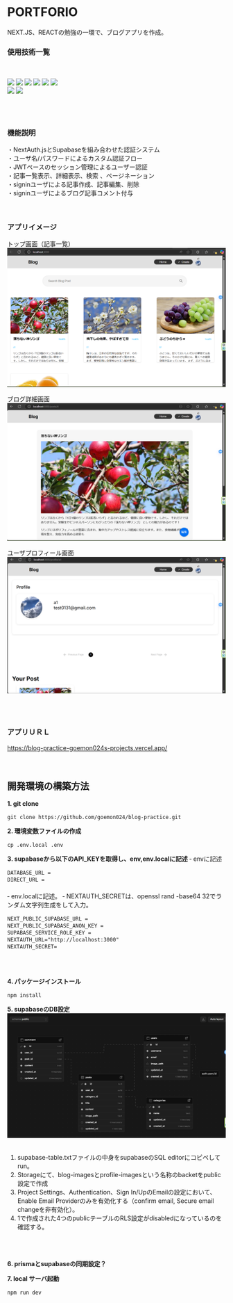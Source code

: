 # PORTFORIO
NEXT.JS、REACTの勉強の一環で、ブログアプリを作成。

### 使用技術一覧
<!-- <p style="display: inline"> -->
　<!-- フロントエンドの言語一覧 -->
<div>
    <img src="https://img.shields.io/badge/-HTML-FF5733.svg?logo=html5&logoColor=FFFFFF&style=for-the-badge">
    <img src="https://img.shields.io/badge/-CSS-2965f1.svg?logo=css3&logoColor=white&style=for-the-badge">
    <img src="https://img.shields.io/badge/-TypeScript-007ACC.svg?logo=typescript&logoColor=white&style=for-the-badge">
    <!-- フレームワーク -->
    <img src="https://img.shields.io/badge/-React-61DAFB.svg?logo=react&logoColor=black&style=for-the-badge">
    <img src="https://img.shields.io/badge/-Next.js-000000.svg?logo=nextdotjs&style=for-the-badge">
    <img src="https://img.shields.io/badge/-Prisma-2D3748.svg?logo=prisma&logoColor=FFFFFF&style=for-the-badge">
</div>
<div>
  <!-- DB -->
  <img src="https://img.shields.io/badge/-Supabase-3ECF8E.svg?logo=supabase&logoColor=white&style=for-the-badge">
  <!-- インフラ -->
  <img src="https://img.shields.io/badge/-Vercel-000000.svg?logo=vercel&style=for-the-badge">
</div>
<br><br><br>

### 機能説明  
・NextAuth.jsとSupabaseを組み合わせた認証システム  
・ユーザ名/パスワードによるカスタム認証フロー  
・JWTペースのセッション管理によるユーザー認証  
・記事一覧表示、詳細表示、検索 、ページネーション  
・signinユーザによる記事作成、記事編集、削除  
・signinユーザによるブログ記事コメント付与 
<br><br><br>

### アプリイメージ
トップ画面（記事一覧）  
![スクリーンショット](/public/blog-top.png)  
  
ブログ詳細画面  
![スクリーンショット](/public/blog-detail.png)  
  
ユーザプロフィール画面  
![スクリーンショット](/public/user-profile.png)  
<br><br><br>

### アプリＵＲＬ
https://blog-practice-goemon024s-projects.vercel.app/
<br><br><br>


## 開発環境の構築方法
**1. git clone**

```
git clone https://github.com/goemon024/blog-practice.git
```

**2. 環境変数ファイルの作成**

```
cp .env.local .env
```

**3. supabaseから以下のAPI_KEYを取得し、env,env.localに記述**
‐ envに記述  
```
DATABASE_URL =
DIRECT_URL =
```
<div style = "margin-bottom : 20px"></div>
‐ env.localに記述。  
‐ NEXTAUTH_SECRETは、openssl rand -base64 32でランダム文字列生成をして入力。  

```
NEXT_PUBLIC_SUPABASE_URL = 
NEXT_PUBLIC_SUPABASE_ANON_KEY = 
SUPABASE_SERVICE_ROLE_KEY = 
NEXTAUTH_URL="http://localhost:3000"
NEXTAUTH_SECRET=
```
<br><br>

**4. パッケージインストール**

```
npm install
```

**5. supabaseのDB設定**
![スクリーンショット](/public/public-table.png)  
<br>
1. supabase-table.txtファイルの中身をsupabaseのSQL editorにコピペしてrun。
2. Storageにて、blog-imagesとprofile-imagesという名称のbacketをpublic設定で作成
3. Project Settings、Authentication、Sign In/UpのEmailの設定において、Enable Email Providerのみを有効化する（confirm email, Secure email changeを非有効化）。  
4. 1で作成された4つのpublicテーブルのRLS設定がdisabledになっているのを確認する。  
<br><br><br>


**6. prismaとsupabaseの同期設定？**


**7. local サーバ起動**

```
npm run dev
```